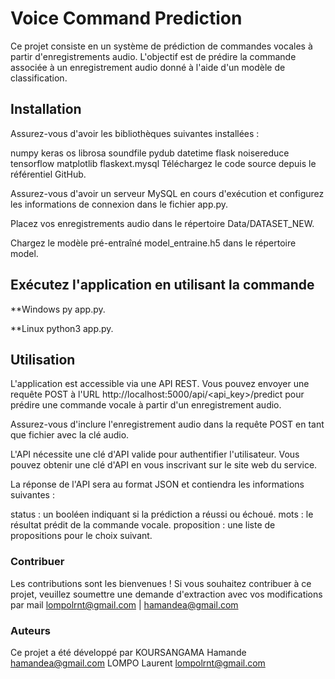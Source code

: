 # Voice Command Prediction
Ce projet consiste en un système de prédiction de commandes vocales à partir d'enregistrements audio. L'objectif est de prédire la commande associée à un enregistrement audio donné à l'aide d'un modèle de classification.

## Installation
Assurez-vous d'avoir les bibliothèques suivantes installées :

numpy
keras
os
librosa
soundfile
pydub
datetime
flask
noisereduce
tensorflow
matplotlib
flaskext.mysql
Téléchargez le code source depuis le référentiel GitHub.

Assurez-vous d'avoir un serveur MySQL en cours d'exécution et configurez les informations de connexion dans le fichier app.py.

Placez vos enregistrements audio dans le répertoire Data/DATASET_NEW.

Chargez le modèle pré-entraîné model_entraine.h5 dans le répertoire model.

## Exécutez l'application en utilisant la commande 
**Windows
py app.py.

**Linux
python3 app.py.

## Utilisation
L'application est accessible via une API REST. Vous pouvez envoyer une requête POST à l'URL http://localhost:5000/api/<api_key>/predict pour prédire une commande vocale à partir d'un enregistrement audio.

Assurez-vous d'inclure l'enregistrement audio dans la requête POST en tant que fichier avec la clé audio.

L'API nécessite une clé d'API valide pour authentifier l'utilisateur. Vous pouvez obtenir une clé d'API en vous inscrivant sur le site web du service.

La réponse de l'API sera au format JSON et contiendra les informations suivantes :

status : un booléen indiquant si la prédiction a réussi ou échoué.
mots : le résultat prédit de la commande vocale.
proposition : une liste de propositions pour le choix suivant.

### Contribuer
Les contributions sont les bienvenues ! Si vous souhaitez contribuer à ce projet, veuillez soumettre une demande d'extraction avec vos modifications par mail lompolrnt@gmail.com | hamandea@gmail.com

### Auteurs
Ce projet a été développé par 
    KOURSANGAMA Hamande hamandea@gmail.com
    LOMPO Laurent lompolrnt@gmail.com
